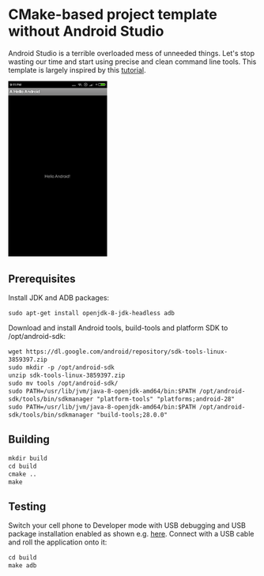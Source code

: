 # CMake-based project template without Android Studio

Android Studio is a terrible overloaded mess of unneeded things. Let's stop wasting our time and start using precise and clean command line tools. This template is largely inspired by this [tutorial](https://medium.com/@authmane512/how-to-build-an-apk-from-command-line-without-ide-7260e1e22676).

<img width="200px" src="screenshot.png"/>

## Prerequisites

Install JDK and ADB packages:

```
sudo apt-get install openjdk-8-jdk-headless adb
```

Download and install Android tools, build-tools and platform SDK to /opt/android-sdk:

```
wget https://dl.google.com/android/repository/sdk-tools-linux-3859397.zip
sudo mkdir -p /opt/android-sdk
unzip sdk-tools-linux-3859397.zip
sudo mv tools /opt/android-sdk/
sudo PATH=/usr/lib/jvm/java-8-openjdk-amd64/bin:$PATH /opt/android-sdk/tools/bin/sdkmanager "platform-tools" "platforms;android-28"
sudo PATH=/usr/lib/jvm/java-8-openjdk-amd64/bin:$PATH /opt/android-sdk/tools/bin/sdkmanager "build-tools;28.0.0"
```

## Building

```
mkdir build
cd build
cmake ..
make
```

## Testing

Switch your cell phone to Developer mode with USB debugging and USB package installation enabled as shown e.g. [here](https://www.syncios.com/android/how-to-debug-xiaomi-mi-max-mix.html). Connect with a USB cable and roll the application onto it:

```
cd build
make adb
```

